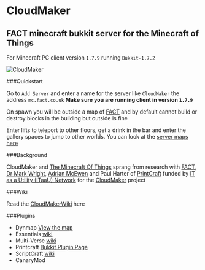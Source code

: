 # CloudMaker
## FACT minecraft bukkit server for the Minecraft of Things
For Minecraft PC client version `1.7.9` running `Bukkit-1.7.2`

![CloudMaker](https://github.com/cheapjack/cheapjack.github.io/blob/master/tumblr_files/Cloudmaker.png)

###Quickstart

Go to `Add Server` and enter a name for the server like `CloudMaker` the address `mc.fact.co.uk`
**Make sure you are running client in version `1.7.9`**

On spawn you will be outside a map of [FACT](http://fact.co.uk/) and by default cannot build or destroy blocks in the building but outside is fine

Enter lifts to teleport to other floors, get a drink in the bar and enter the gallery spaces to jump to other worlds.
You can look at the [server maps here](http://mc.fact.co.uk)

###Background

CloudMaker and [The Minecraft Of Things](http://minecraftofthings.tumblr.com) sprang from research with [FACT](http://fact.co.uk/), [Dr Mark Wright](https://twitter.com/dr_mark_wright), [Adrian McEwen](http://www.mcqn.com/) and Paul Harter of [PrintCraft](http://www.printcraft.org/) funded by [IT as a Utility (ITaaU) Network](http://www.itutility.ac.uk) for the [CloudMaker](http://www.fact.co.uk/projects/cloudmaker-making-minecraft-real.aspx) project

###Wiki

Read the [CloudMakerWiki](https://github.com/cheapjack/CloudMaker/wiki) here

###Plugins

 * Dynmap  [View the map](http://mc.fact.co.uk)
 * Essentials [wiki](wiki.mc-ess.net)
 * Multi-Verse [wiki](https://github.com/Multiverse/Multiverse-Core/wiki/basics)
 * Printcraft [Bukkit Plugin Page](http://dev.bukkit.org/bukkit-plugins/printbot/)
 * ScriptCraft [wiki](https://github.com/walterhiggins/ScriptCraft/blob/master/docs/YoungPersonsGuideToProgrammingMinecraft.md)
 * CanaryMod

